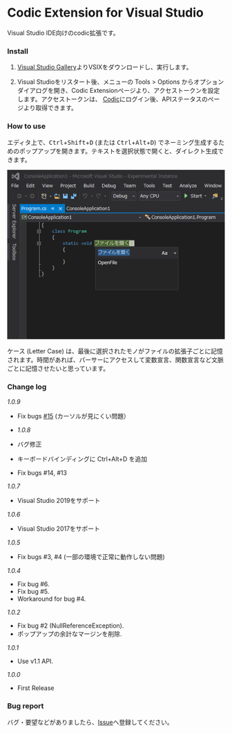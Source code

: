 # Codic Extension for Visual Studio
Visual Studio IDE向けのcodic拡張です。


### Install
1. [Visual Studio Gallery](https://visualstudiogallery.msdn.microsoft.com/b24a6e62-c6af-4cc2-aa5b-c2ae39195d7f?SRC=Home)よりVSIXをダウンロードし、実行します。

2. Visual Studioをリスタート後、メニューの Tools > Options からオプションダイアログを開き、Codic Extensionページより、アクセストークンを設定します。アクセストークンは、
 [Codic](https://codic.jp)にログイン後、APIステータスのページより取得できます。

### How to use

エディタ上で、<kbd>Ctrl</kbd>+<kbd>Shift</kbd>+<kbd>D</kbd> (または <kbd>Ctrl</kbd>+<kbd>Alt</kbd>+<kbd>D</kbd>) でネーミング生成するためのポップアップを開きます。テキストを選択状態で開くと、ダイレクト生成できます。

![codic plugin](https://raw.githubusercontent.com/codic-project/codic-vs-extension/master/CodicExtension/Resources/Screenshot.png)

ケース (Letter Case) は、最後に選択されたモノがファイルの拡張子ごとに記憶されます。時間があれば、パーサーにアクセスして変数宣言、関数宣言など文脈ごとに記憶させたいと思っています。

### Change log


_1.0.9_
- Fix bugs [#15](https://github.com/codic-project/codic-vs-extension/issues/15) (カーソルが見にくい問題）

- _1.0.8_
- バグ修正
- キーボードバインディングに Ctrl+Alt+D を追加
- Fix bugs #14, #13

_1.0.7_
- Visual Studio 2019をサポート

_1.0.6_
- Visual Studio 2017をサポート

_1.0.5_
- Fix bugs #3, #4 (一部の環境で正常に動作しない問題)

_1.0.4_
- Fix bug #6.
- Fix bug #5.
- Workaround for bug #4.

_1.0.2_
- Fix bug #2 (NullReferenceException).
- ポップアップの余計なマージンを削除.

_1.0.1_
- Use v1.1 API.

_1.0.0_
- First Release
      

### Bug report

バグ・要望などがありましたら、[Issue](https://github.com/codic-project/codic-vs-extension/issues)へ登録してください。
